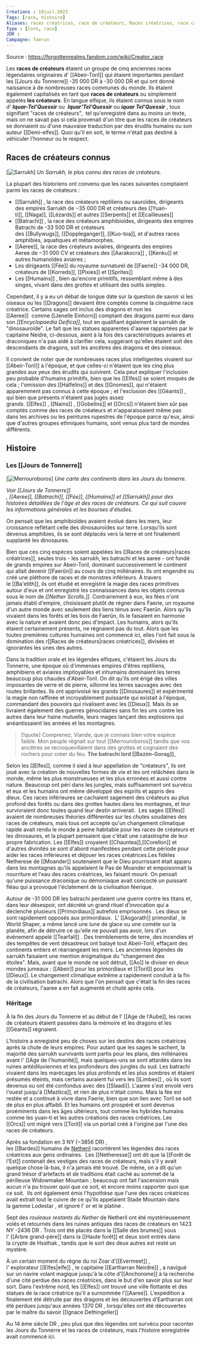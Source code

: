 ```yaml
---
Créations : 19juil.2023
Tags: [race, histoire]
Aliases: races créatrices, race de créateurs, Races créatrices, race créatrice, races créatrices
Type : [lore, race]
JDR : 
Campagne: faerun
---
```

Source : https://forgottenrealms.fandom.com/wiki/Creator_race

Les **races de créateurs** étaient un groupe de cinq anciennes races légendaires originaires d' [[Abeir-Toril]] qui étaient importantes pendant les [[Jours du Tonnerre]] -35 000 DR à -30 000 DR et qui ont donné naissance à de nombreuses races communes du monde. Ils étaient également capitalisés en tant que **races de créateurs** ou simplement appelés **les créateurs**. En langue elfique, ils étaient connus sous le nom d' _**Iquar-Tel'Quessir**_ ou  _**Iquar'Tel'Quessir**_ ou _**iquar Tel'Quessir**_ , tous signifiant "races de créateurs",  tel qu'enregistré dans au moins un texte, mais on ne savait pas si cela provenait d'un titre que les races de créateurs se donnaient ou d'une mauvaise traduction par des érudits humains ou son auteur [[Demi-elfes]].
Quoi qu'il en soit, le terme n'était pas destiné à véhiculer l'honneur ou le respect.

## Races de créateurs connus

[![Sarrukh](https://static.wikia.nocookie.net/forgottenrealms/images/e/eb/Sarrukh.jpg/revision/latest/scale-to-width-down/180?cb=20071102071933)]
_Un Sarrukh, le plus connu des races de créateurs._

La plupart des historiens ont convenu que les races suivantes comptaient parmi les races de créateurs :

- [[Sarrukh]] , la race des créateurs reptiliens ou sauroïdes, dirigeants des empires Sarrukh de −35 000 DR et créateurs des [[Yuan-ti]], [[Naga]], [[Lézards]] et autres [[Serpents]] et [[Ecailleuses]]
- [[Batrachi]] , la race des créateurs amphibioïdes, dirigeants des empires Batrachi de -33 500 DR et créateurs des [[Bullywugs]], [[Doppleganger]], [[Kuo-toa]], et d'autres races amphibies, aquatiques et métamorphes.
- [[Aeree]], la race des créateurs aviaires, dirigeants des empires Aeree de −31 000 CV et créateurs des [[Aarakocra]] , [[Kenku]] et autres humanoïdes aviaires ; 
- Les dirigeants [[Fée]] du royaume surnaturel de [[Faerie]] -34 000 DR, créateurs de [[Korreds]], [[Pixies]] et [[Sprites]]
- Les [[Humains]] , bien qu'encore primitifs, ressemblant même à des singes, vivant dans des grottes et utilisant des outils simples. 

Cependant, il y a eu un débat de longue date sur la question de savoir si les oiseaux ou les [[Dragons]] devaient être comptés comme la cinquième race créatrice. Certains sages ont inclus des dragons et non les [[Aeree]]  comme [[Jenelle Einhorn]] comptant des dragons parmi eux dans son _[[Encyclopaedia Deifica]]_, tout en qualifiant également le sarrukh de "dinosauroïde". Le fait que les statues apparentes d'aaree rapportées par le capitaine Neidre, ci-dessous, aient à la fois des caractéristiques aviaires et draconiques n'a pas aidé à clarifier cela, suggérant qu'elles étaient soit des descendants de dragons, soit les ancêtres des dragons et des oiseaux.

Il convient de noter que de nombreuses races plus intelligentes vivaient sur [[Abeir-Toril]] à l'époque, et que celles-ci n'étaient que les cinq plus grandes aux yeux des érudits qui suivirent. Cela peut expliquer l'inclusion peu probable d'humains primitifs, bien que les [[Elfes]] se soient moqués de cela ; l'omission des [[Halfelins]] et des [[Gnomes]], qui n'étaient apparemment pas connus à cette époque ; et l'exclusion des [[Géants]] , qui bien que présents n'étaient pas jugés assez grands. [[Elfes]] , [[Nains]] , [[Gobelins]] et [[Orcs]] n'étaient bien sûr pas comptés comme des races de créateurs et n'apparaissaient même pas dans les archives ou les peintures rupestres de l'époque parce qu'eux, ainsi que d'autres groupes ethniques humains, sont venus plus tard de mondes différents. 

## Histoire

### Les [[Jours de Tonnerre]]
[![Merrouroboros](https://static.wikia.nocookie.net/forgottenrealms/images/5/57/Merrouroboros.jpg/revision/latest/scale-to-width-down/250?cb=20140315091744)]
_Une carte des continents dans les Jours du tonnerre._

_Voir [[Jours de Tonnerre]] , [[Aeree]], [[Batrachi]], [[Fée]], [[Humains]] et [[Sarrukh]] pour des histoires détaillées de l'âge et des races de créateurs. Ce qui suit couvre les informations générales et les bourses d'études._

On pensait que les amphibioïdes avaient évolué dans les mers, leur croissance reflétant celle des dinosauroïdes sur terre. Lorsqu'ils sont devenus amphibies, ils se sont déplacés vers la terre et ont finalement supplanté les dinosaures.

Bien que ces cinq espèces soient appelées les [[Races de créateurs|races créatrices]], seules trois - les sarrukh, les batrachi et les aaree - ont fondé de grands empires sur Abeir-Toril, dominant successivement le continent qui allait devenir [[Faerûn]] au cours de cinq millénaires. Ils ont engendré ou créé une pléthore de races et de monstres inférieurs. À travers le [[Ba'etith]], ils ont étudié et enregistré la magie des races primitives autour d'eux et ont enregistré les connaissances dans les objets connus sous le nom de _[[Nether Scrolls.]]_. Contrairement à eux, les fées n'ont jamais établi d'empire, choisissant plutôt de régner dans Faerie, un royaume d'un autre monde avec seulement des liens ténus avec Faerûn. Alors qu'ils vivaient dans les forêts et les bois de Faerûn, ils le faisaient en harmonie avec la nature et avaient donc peu d'impact. Les humains, alors qu'ils étaient certainement présents, ne régnaient pas du tout. Alors que les toutes premières cultures humaines ont commencé ici, elles l'ont fait sous la domination des r[[Races de créateurs|races créatrices]], divisées et ignorantes les unes des autres. 

Dans la tradition orale et les légendes elfiques, c'étaient les Jours du Tonnerre, une époque où d'immenses empires d'êtres reptiliens, amphibiens et aviaires impitoyables et inhumains dominaient les terres beaucoup plus chaudes d'Abeir-Toril. On dit qu'ils ont érigé des villes imposantes de verre et de pierre, sillonné les terres sauvages avec des routes brillantes. Ils ont apprivoisé les grands [[Dinosaures]] et expérimenté la magie non raffinée et incroyablement puissante qui existait à l'époque, commandant des pouvoirs qui rivalisent avec les [[Dieux]]. Mais ils se livraient également des guerres génocidaires sans fin les uns contre les autres dans leur haine mutuelle, leurs mages lançant des explosions qui anéantissaient les armées et les montagnes.

> [!quote] Comprenez, Viande, que je connais bien votre espèce faible. Mon peuple régnait sur tout [[Merrouroboros]] tandis que vos ancêtres se recroquevillaient dans des grottes et cognaient des rochers pour créer du feu.
**The batrachi lord [[Bazim-Gorag]]**_

Selon les [[Elfes]], comme il sied à leur appellation de "créateurs", ils ont joué avec la création de nouvelles formes de vie et les ont relâchées dans le monde, même les plus monstrueuses et les plus erronées et aussi contre nature. Beaucoup ont péri dans les jungles, mais suffisamment ont survécu et eux et les humains ont même développé des esprits et appris des dieux. Ces races inférieures se cachaient sagement des créateurs au plus profond des forêts ou dans des grottes hautes dans les montagnes, et leur survivraient donc toutes quand leur destin arriverait. 
Les sages [[Elfes]] avaient de nombreuses théories différentes sur les chutes soudaines des races de créateurs, mais tous ont accepté qu'un changement climatique rapide avait rendu le monde à peine habitable pour les races de créateurs et les dinosaures, et la plupart pensaient que c'était une catastrophe de leur propre fabrication. Les [[Elfes]] croyaient [[Chauntea]],[[Corellon]] et d'autres divinités se sont d'abord manifestées pendant cette période pour aider les races inférieures et déjouer les races créatrices.Les fidèles Netherese de [[Moander]] soutenaient que le Dieu pourrissant était apparu dans les montagnes qu'ils appelaient le Pas de Moander et empoisonnait la nourriture et l'eau des races créatrices, les faisant mourir. On pensait qu'une puissance draconique ou démoniaque avait concocté un puissant fléau qui a provoqué l'éclatement de la civilisation féerique.

Autour de -31 000 DR les batrachi perdaient une guerre contre les titans et, dans leur désespoir, ont décrété un grand rituel d'invocation qui a déclenché plusieurs [[Primordiaux]] autrefois emprisonnés . Les dieux se sont rapidement opposés aux primordiaux.  L' [[Asgorath]] primordial , le World Shaper, a même lancé une lune de glace ou une comète sur la planète, afin de détruire ce qu'elle ne pouvait pas avoir, lors d'un événement appelé [[Tearfall]] . Des tremblements de terre, des incendies et des tempêtes de vent désastreux ont balayé tout Abeir-Toril, effaçant des continents entiers et réarrangeant les mers. Les anciennes légendes de sarrukh faisaient une mention énigmatique du "changement des étoiles". Mais, avant que le monde ne soit détruit, [[Ao]] le diviser en deux mondes jumeaux : [[Abeir]] pour les primordiaux et [[Toril]] pour les [[Dieux]]. Le changement climatique extrême a rapidement conduit à la fin de la civilisation batrachi. Alors que l'on pensait que c'était la fin des races de créateurs, l'aaree a en fait augmenté et chuté après cela. 

### Héritage

À la fin des Jours du Tonnerre et au début de l' [[Age de l'Aube]], les races de créateurs étaient passées dans la mémoire et les dragons et les [[Géants]] régnaient. 

L'histoire a enregistré peu de choses sur les destins des races créatrices après la chute de leurs empires. Pour autant que les sages le sachent, la majorité des sarrukh survivants sont partis pour les plans, des millénaires avant l' [[Age de l'humanité]], mais quelques-uns se sont attardés dans les ruines antédiluviennes et les profondeurs des jungles du sud. Les batrachi vivaient dans les marécages les plus profonds et les plus sombres et étaient présumés éteints, mais certains auraient fui vers les [[Limbes]] , où ils sont devenus ou ont été confondus avec des [[Slaadi]]. L'aaree s'est envolé vers l'ouest jusqu'à [[Maztica]], et rien de plus n'était connu. Mais la fée est restée et a continué à vivre dans Faerie, bien que son lien avec Toril se soit de plus en plus affaibli. Et les humains ont prospéré et sont devenus proéminents dans les âges ultérieurs, tout comme les hybrides humains comme les yuan-ti et les autres créations des races créatrices. Les [[Orcs]] ont migré vers [[Toril]] via un portail créé à l'origine par l'une des races de créateurs. 

Après sa fondation en 3 NY (−3856 DR) , les [[Bardes]] humains de [Netheril](https://forgottenrealms.fandom.com/wiki/Netheril "Nétheril") racontèrent les légendes des races créatrices aux gens ordinaires.  Les [[Netheresse]] ont dit que la [[Forêt de l'Est]] contenait des vestiges des races de créateurs, mais s'il y avait quelque chose là-bas, il n'a jamais été trouvé. De même, on a dit qu'un grand trésor d'artefacts et de traditions était caché au sommet de la périlleuse Widowmaker Mountain ; beaucoup ont fait l'ascension mais aucun n'a pu trouver quoi que ce soit, et encore moins rapporter quoi que ce soit.  Ils ont également émis l'hypothèse que l'une des races créatrices avait extrait tout le cuivre de ce qu'ils appelaient Stade Mountain dans la gamme Lodestar , et ignoré l' or et le platine .

Sept des _rouleaux restants du Nether_ de Netheril ont été mystérieusement volés et retournés dans les ruines antiques des races de créateurs en 1423 NY -2436 DR . Trois ont été placés dans la [[Salle des brumes]] sous l' [[Arbre grand-père]] dans la [[Haute forêt]] et deux sont entrés dans la crypte de Hssthak , tandis que le sort des deux autres est resté un mystère. 

À un certain moment du règne du roi Zoar d'[[Evermeet]] , l' explorateur [[Elfes|elfe]] , le capitaine [[Eartharran Neirdre]] , a navigué sur un navire volant magique jusqu'à la côte d'[[Anchorome]] à la recherche d'une cité perdue des races créatrices, dans le but d'en savoir plus sur leur sort. Dans l'extrême nord, les [[Elfes]] ont trouvé une ville flottante et des statues de la race créatrice qu'il a surnommée l'[[Aaree]]. L'expédition a finalement été détruite par des dragons et les découvertes d'Eartharran ont été perdues jusqu'aux années 1370 DR , lorsqu'elles ont été découvertes par le maître du savoir [[Ignace Dethingeller]]

Au 14 ème siècle DR , peu plus que des légendes ont survécu pour raconter les Jours du Tonnerre et les races de créateurs, mais l'histoire enregistrée avait commencé ici.